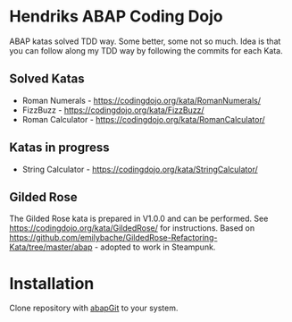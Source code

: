 # Hendriks ABAP Coding Dojo

ABAP katas solved TDD way. Some better, some not so much. Idea is that you can follow along my TDD way by following the commits for each Kata.

## Solved Katas
* Roman Numerals - https://codingdojo.org/kata/RomanNumerals/
* FizzBuzz - https://codingdojo.org/kata/FizzBuzz/
* Roman Calculator - https://codingdojo.org/kata/RomanCalculator/ 

## Katas in progress
* String Calculator - https://codingdojo.org/kata/StringCalculator/ 

## Gilded Rose
The Gilded Rose kata is prepared in V1.0.0 and can be performed. See https://codingdojo.org/kata/GildedRose/ for instructions. Based on https://github.com/emilybache/GildedRose-Refactoring-Kata/tree/master/abap - adopted to work in Steampunk.

# Installation

Clone repository with [abapGit](http://abapgit.org/) to your system. 
